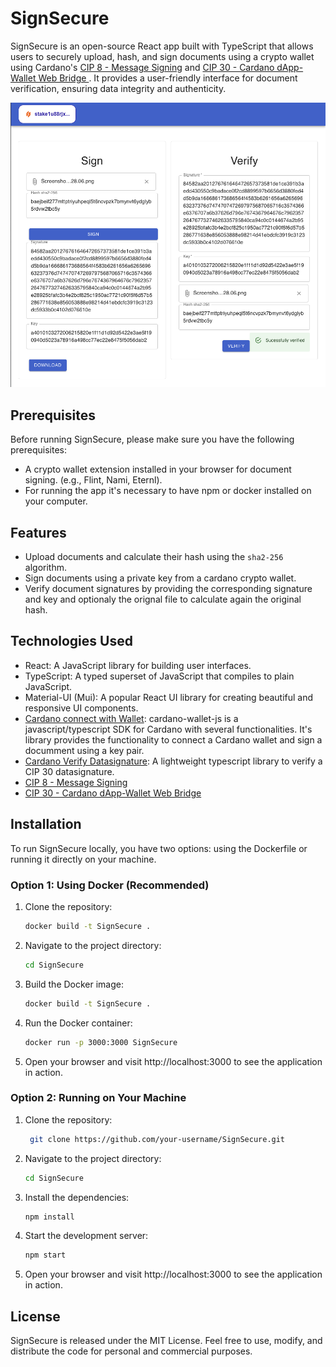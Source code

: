 # SignSecure

SignSecure is an open-source React app built with TypeScript that allows users to securely upload, hash, and sign documents using a crypto wallet using Cardano's [CIP 8 - Message Signing](https://cips.cardano.org/cips/cip8/) and [CIP 30 - Cardano dApp-Wallet Web Bridge
](https://cips.cardano.org/cips/cip30/). It provides a user-friendly interface for document verification, ensuring data integrity and authenticity.

![SignSecure graphical interface](docs/image.png)

## Prerequisites

Before running SignSecure, please make sure you have the following prerequisites: 

- A crypto wallet extension installed in your browser for document signing. (e.g., Flint, Nami, Eternl).
- For running the app it's necessary to have npm or docker installed on your computer.

## Features

- Upload documents and calculate their hash using the `sha2-256` algorithm.
- Sign documents using a private key from a cardano crypto wallet.
- Verify document signatures by providing the corresponding signature and key and optionaly the orignal file to calculate again the original hash.

## Technologies Used

- React: A JavaScript library for building user interfaces.
- TypeScript: A typed superset of JavaScript that compiles to plain JavaScript.
- Material-UI (Mui): A popular React UI library for creating beautiful and responsive UI components.
- [Cardano connect with Wallet](https://github.com/cardano-foundation/cardano-connect-with-wallet): cardano-wallet-js is a javascript/typescript SDK for Cardano with several functionalities. It's library provides the functionality to connect a Cardano wallet and sign a documment using a key pair.
- [Cardano Verify Datasignature](https://github.com/cardano-foundation/cardano-verify-datasignature): A lightweight typescript library to verify a CIP 30 datasignature.
- [CIP 8 - Message Signing](https://cips.cardano.org/cips/cip8/)
- [CIP 30 - Cardano dApp-Wallet Web Bridge](https://cips.cardano.org/cips/cip30/)

## Installation

To run SignSecure locally, you have two options: using the Dockerfile or running it directly on your machine.

### Option 1: Using Docker (Recommended)

1. Clone the repository:

   ```bash
   docker build -t SignSecure .

2. Navigate to the project directory:

   ```bash
   cd SignSecure

3. Build the Docker image:

   ```bash
   docker build -t SignSecure .

4. Run the Docker container:

   ```bash
   docker run -p 3000:3000 SignSecure

5. Open your browser and visit http://localhost:3000 to see the application in action.


### Option 2: Running on Your Machine

1. Clone the repository:

   ```bash
    git clone https://github.com/your-username/SignSecure.git

2. Navigate to the project directory:

   ```bash
   cd SignSecure

3. Install the dependencies:

   ```bash
   npm install

4. Start the development server:

   ```bash
   npm start

5. Open your browser and visit http://localhost:3000 to see the application in action.

## License
SignSecure is released under the MIT License. Feel free to use, modify, and distribute the code for personal and commercial purposes.